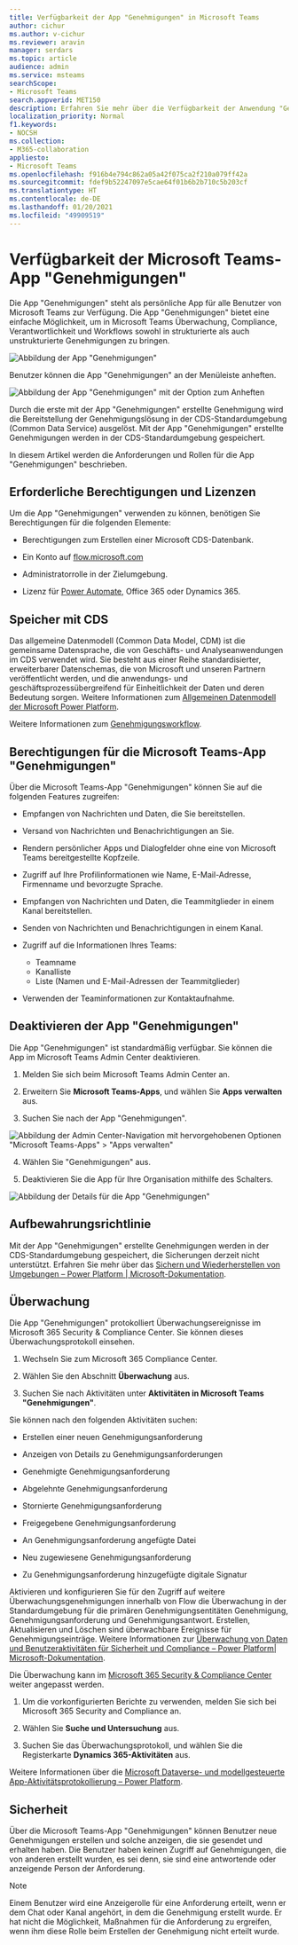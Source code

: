 ```yaml
---
title: Verfügbarkeit der App "Genehmigungen" in Microsoft Teams
author: cichur
ms.author: v-cichur
ms.reviewer: aravin
manager: serdars
ms.topic: article
audience: admin
ms.service: msteams
searchScope:
- Microsoft Teams
search.appverid: MET150
description: Erfahren Sie mehr über die Verfügbarkeit der Anwendung "Genehmigungen" in Microsoft Teams.
localization_priority: Normal
f1.keywords:
- NOCSH
ms.collection:
- M365-collaboration
appliesto:
- Microsoft Teams
ms.openlocfilehash: f916b4e794c862a05a42f075ca2f210a079ff42a
ms.sourcegitcommit: fdef9b52247097e5cae64f01b6b2b710c5b203cf
ms.translationtype: HT
ms.contentlocale: de-DE
ms.lasthandoff: 01/20/2021
ms.locfileid: "49909519"
---
```

# <a name="teams-approvals-app-availability"></a>Verfügbarkeit der Microsoft Teams-App "Genehmigungen"

Die App "Genehmigungen" steht als persönliche App für alle Benutzer von Microsoft Teams zur Verfügung.
Die App "Genehmigungen" bietet eine einfache Möglichkeit, um in Microsoft Teams Überwachung, Compliance, Verantwortlichkeit und Workflows sowohl in strukturierte als auch unstrukturierte Genehmigungen zu bringen.

 ![Abbildung der App "Genehmigungen"](media/approvals-selection.png)

Benutzer können die App "Genehmigungen" an der Menüleiste anheften.

 ![Abbildung der App "Genehmigungen" mit der Option zum Anheften](media/approvalApp-pin.png)

Durch die erste mit der App "Genehmigungen" erstellte Genehmigung wird die Bereitstellung der Genehmigungslösung in der CDS-Standardumgebung (Common Data Service) ausgelöst. Mit der App "Genehmigungen" erstellte Genehmigungen werden in der CDS-Standardumgebung gespeichert.

In diesem Artikel werden die Anforderungen und Rollen für die App "Genehmigungen" beschrieben.

## <a name="required-permissions-and-licenses"></a>Erforderliche Berechtigungen und Lizenzen

Um die App "Genehmigungen" verwenden zu können, benötigen Sie Berechtigungen für die folgenden Elemente:

- Berechtigungen zum Erstellen einer Microsoft CDS-Datenbank.

- Ein Konto auf [flow.microsoft.com](https://flow.microsoft.com/)

- Administratorrolle in der Zielumgebung.

- Lizenz für [Power Automate](https://docs.microsoft.com/power-automate/get-started-approvals), Office 365 oder Dynamics 365.

## <a name="storage-with-cds"></a>Speicher mit CDS

Das allgemeine Datenmodell (Common Data Model, CDM) ist die gemeinsame Datensprache, die von Geschäfts- und Analyseanwendungen im CDS verwendet wird. Sie besteht aus einer Reihe standardisierter, erweiterbarer Datenschemas, die von Microsoft und unseren Partnern veröffentlicht werden, und die anwendungs- und geschäftsprozessübergreifend für Einheitlichkeit der Daten und deren Bedeutung sorgen. Weitere Informationen zum [Allgemeinen Datenmodell der Microsoft Power Platform](https://docs.microsoft.com/power-automate/get-started-approvals).

Weitere Informationen zum [Genehmigungsworkflow](https://docs.microsoft.com/power-automate/modern-approvals).

## <a name="approvals-teams-app-permissions"></a>Berechtigungen für die Microsoft Teams-App "Genehmigungen"

Über die Microsoft Teams-App "Genehmigungen" können Sie auf die folgenden Features zugreifen:

- Empfangen von Nachrichten und Daten, die Sie bereitstellen.

- Versand von Nachrichten und Benachrichtigungen an Sie.

- Rendern persönlicher Apps und Dialogfelder ohne eine von Microsoft Teams bereitgestellte Kopfzeile.

- Zugriff auf Ihre Profilinformationen wie Name, E-Mail-Adresse, Firmenname und bevorzugte Sprache.

- Empfangen von Nachrichten und Daten, die Teammitglieder in einem Kanal bereitstellen.

- Senden von Nachrichten und Benachrichtigungen in einem Kanal.

- Zugriff auf die Informationen Ihres Teams:
  - Teamname
  - Kanalliste
  - Liste (Namen und E-Mail-Adressen der Teammitglieder)

- Verwenden der Teaminformationen zur Kontaktaufnahme.

## <a name="disable-the-approvals-app"></a>Deaktivieren der App "Genehmigungen"

Die App "Genehmigungen" ist standardmäßig verfügbar. Sie können die App im Microsoft Teams Admin Center deaktivieren.

  1. Melden Sie sich beim Microsoft Teams Admin Center an.

  2. Erweitern Sie **Microsoft Teams-Apps**, und wählen Sie **Apps verwalten** aus.

  3. Suchen Sie nach der App "Genehmigungen".

![Abbildung der Admin Center-Navigation mit hervorgehobenen Optionen "Microsoft Teams-Apps" > "Apps verwalten"](media/manage-approval-apps.png)

  4. Wählen Sie "Genehmigungen" aus.

  5. Deaktivieren Sie die App für Ihre Organisation mithilfe des Schalters.

![Abbildung der Details für die App "Genehmigungen"](media/approvals-details.png)

## <a name="retention-policy"></a>Aufbewahrungsrichtlinie

Mit der App "Genehmigungen" erstellte Genehmigungen werden in der CDS-Standardumgebung gespeichert, die Sicherungen derzeit nicht unterstützt. Erfahren Sie mehr über das [Sichern und Wiederherstellen von Umgebungen – Power Platform \| Microsoft-Dokumentation](https://docs.microsoft.com/power-platform/admin/backup-restore-environments).

## <a name="auditing"></a>Überwachung

Die App "Genehmigungen" protokolliert Überwachungsereignisse im Microsoft 365 Security & Compliance Center. Sie können dieses Überwachungsprotokoll einsehen.

1. Wechseln Sie zum Microsoft 365 Compliance Center.

2. Wählen Sie den Abschnitt **Überwachung** aus.

3. Suchen Sie nach Aktivitäten unter **Aktivitäten in Microsoft Teams "Genehmigungen"**.

Sie können nach den folgenden Aktivitäten suchen:

- Erstellen einer neuen Genehmigungsanforderung

- Anzeigen von Details zu Genehmigungsanforderungen

- Genehmigte Genehmigungsanforderung

- Abgelehnte Genehmigungsanforderung

- Stornierte Genehmigungsanforderung

- Freigegebene Genehmigungsanforderung

- An Genehmigungsanforderung angefügte Datei

- Neu zugewiesene Genehmigungsanforderung

- Zu Genehmigungsanforderung hinzugefügte digitale Signatur

Aktivieren und konfigurieren Sie für den Zugriff auf weitere Überwachungsgenehmigungen innerhalb von Flow die Überwachung in der Standardumgebung für die primären Genehmigungsentitäten Genehmigung, Genehmigungsanforderung und Genehmigungsantwort. Erstellen, Aktualisieren und Löschen sind überwachbare Ereignisse für Genehmigungseinträge. Weitere Informationen zur [Überwachung von Daten und Benutzeraktivitäten für Sicherheit und Compliance – Power Platform\| Microsoft-Dokumentation](https://docs.microsoft.com/power-platform/admin/audit-data-user-activity).

Die Überwachung kann im [Microsoft 365 Security & Compliance Center](https://support.office.com/article/go-to-the-office-365-security-compliance-center-7e696a40-b86b-4a20-afcc-559218b7b1b8?ui=en-US&rs=en-US&ad=US) weiter angepasst werden.

1. Um die vorkonfigurierten Berichte zu verwenden, melden Sie sich bei Microsoft 365 Security and Compliance an.

2. Wählen Sie **Suche und Untersuchung** aus.

3. Suchen Sie das Überwachungsprotokoll, und wählen Sie die Registerkarte **Dynamics 365-Aktivitäten** aus.

Weitere Informationen über die [Microsoft Dataverse- und modellgesteuerte App-Aktivitätsprotokollierung – Power Platform](https://docs.microsoft.com/power-platform/admin/enable-use-comprehensive-auditing).

## <a name="security"></a>Sicherheit

Über die Microsoft Teams-App "Genehmigungen" können Benutzer neue Genehmigungen erstellen und solche anzeigen, die sie gesendet und erhalten haben. Die Benutzer haben keinen Zugriff auf Genehmigungen, die von anderen erstellt wurden, es sei denn, sie sind eine antwortende oder anzeigende Person der Anforderung.

> [!Note]
> Einem Benutzer wird eine Anzeigerolle für eine Anforderung erteilt, wenn er dem Chat oder Kanal angehört, in dem die Genehmigung erstellt wurde. Er hat nicht die Möglichkeit, Maßnahmen für die Anforderung zu ergreifen, wenn ihm diese Rolle beim Erstellen der Genehmigung nicht erteilt wurde.
